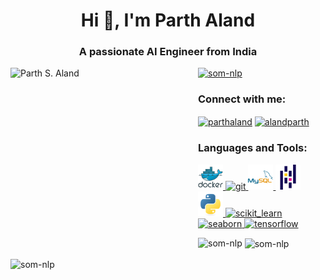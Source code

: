 <h1 align="center">Hi 👋, I'm Parth Aland</h1>
<h3 align="center">A passionate AI Engineer from India</h3>
<p align="left">
<img alt="Parth S. Aland" src="https://media.licdn.com/dms/image/C4E03AQELmJCA4Gf9Mg/profile-displayphoto-shrink_200_200/0/1646547932517?e=2147483647&v=beta&t=U3bFkVOHNo9cUd37pKo3RXJIN10d4P8204GfnHMjqlg" style="float:left;width:300px;height:300px;>- 🌱 I’m currently learning **Generative AI(LLMs, AI Agents)**-<b> 💬 Ask me about **Machine Learning, NLP**- <b>📫 How to reach me **alandparth@gmail.com**
</p>
  
<p align="left"> <a href="https://github.com/ryo-ma/github-profile-trophy"><img src="https://github-profile-trophy.vercel.app/?username=som-nlp" alt="som-nlp" /></a> </p>

<h3 align="left">Connect with me:</h3>
<p align="left">
<a href="https://linkedin.com/in/parthaland" target="blank"><img align="center" src="https://raw.githubusercontent.com/rahuldkjain/github-profile-readme-generator/master/src/images/icons/Social/linked-in-alt.svg" alt="parthaland" height="30" width="40" /></a>
<a href="https://instagram.com/alandparth" target="blank"><img align="center" src="https://raw.githubusercontent.com/rahuldkjain/github-profile-readme-generator/master/src/images/icons/Social/instagram.svg" alt="alandparth" height="30" width="40" /></a>
</p>

<h3 align="left">Languages and Tools:</h3>
<p align="left"> <a href="https://www.docker.com/" target="_blank" rel="noreferrer"> <img src="https://raw.githubusercontent.com/devicons/devicon/master/icons/docker/docker-original-wordmark.svg" alt="docker" width="40" height="40"/> </a> <a href="https://git-scm.com/" target="_blank" rel="noreferrer"> <img src="https://www.vectorlogo.zone/logos/git-scm/git-scm-icon.svg" alt="git" width="40" height="40"/> </a> <a href="https://www.mysql.com/" target="_blank" rel="noreferrer"> <img src="https://raw.githubusercontent.com/devicons/devicon/master/icons/mysql/mysql-original-wordmark.svg" alt="mysql" width="40" height="40"/> </a> <a href="https://pandas.pydata.org/" target="_blank" rel="noreferrer"> <img src="https://raw.githubusercontent.com/devicons/devicon/2ae2a900d2f041da66e950e4d48052658d850630/icons/pandas/pandas-original.svg" alt="pandas" width="40" height="40"/> </a> <a href="https://www.python.org" target="_blank" rel="noreferrer"> <img src="https://raw.githubusercontent.com/devicons/devicon/master/icons/python/python-original.svg" alt="python" width="40" height="40"/> </a> <a href="https://scikit-learn.org/" target="_blank" rel="noreferrer"> <img src="https://upload.wikimedia.org/wikipedia/commons/0/05/Scikit_learn_logo_small.svg" alt="scikit_learn" width="40" height="40"/> </a> <a href="https://seaborn.pydata.org/" target="_blank" rel="noreferrer"> <img src="https://seaborn.pydata.org/_images/logo-mark-lightbg.svg" alt="seaborn" width="40" height="40"/> </a> <a href="https://www.tensorflow.org" target="_blank" rel="noreferrer"> <img src="https://www.vectorlogo.zone/logos/tensorflow/tensorflow-icon.svg" alt="tensorflow" width="40" height="40"/> </a> </p>

<p><img align="left" src="https://github-readme-stats.vercel.app/api/top-langs?username=som-nlp&show_icons=true&locale=en&layout=compact" alt="som-nlp" /></p>

<p>&nbsp;<img align="center" src="https://github-readme-stats.vercel.app/api?username=som-nlp&show_icons=true&locale=en" alt="som-nlp" /></p>

<p><img align="center" src="https://github-readme-streak-stats.herokuapp.com/?user=som-nlp&" alt="som-nlp" /></p>
